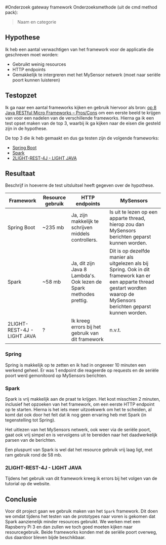 #Onderzoek gateway framework
Onderzoeksmethode (uit de cmd method pack):
> Naam en categorie

## Hypothese  

Ik heb een aantal verwachtigen van het framework voor de applicatie die geschreven moet worden:

- Gebruikt weinig resources
- HTTP endpoints
- Gemakkelijk te intergreren met het MySensor netwerk (moet naar seriële poort kunnen luisteren)

## Testopzet
Ik ga naar een aantal frameworks kijken en gebruik hiervoor als bron: [op 8 Java RESTful Micro Frameworks – Pros/Cons](https://www.gajotres.net/best-available-java-restful-micro-frameworks/) om een eerste beeld te krijgen van voor een nadelen van de verschillende frameworks. Hierna ga ik een test opset maken van de top 3, waarbij ik ga kijken naar de eisen die gesteld zijn in de hypothese.

De top 3 die ik heb gemaakt en dus ga testen zijn de volgende frameworks:

- [Spring Boot](https://projects.spring.io/spring-boot/)
- [Spark](http://sparkjava.com/)
- [2LIGHT-REST-4J - LIGHT JAVA](https://networknt.github.io/light-rest-4j/)
 
## Resultaat
Beschrijf in hoeverre de test uitsluitsel heeft gegeven 
over de hypothese.


| Framework | Resource gebruik | HTTP endpoints | MySensors |
|-----------------------------|------------------|--------------------------------------------------------------------|------------------------------------------------------------------------------------------------------------------------------------------------------------------------------|
| Spring Boot | ~235 mb | Ja, zijn makkelijk te schrijven middels controllers. | Is uit te lezen op een apparte thread, hierop zou dan MySensors berichten geparst kunnen worden. |
| Spark | ~58 mb | Ja, dit zijn Java 8 Lambda's. Ook lezen de Spark methodes prettig. | Dit is op dezelfde manier als uitgelezen als bij Spring. Ook in dit framework kan er een apparte thread gestart wordten waarop de MySensors berichten geparst kunnen worden. |
| 2LIGHT-REST-4J - LIGHT JAVA | ? | Ik kreeg errors bij het gebruik van dit framework | n.v.t. |

### Spring
Spring is makkelijk op te zetten en ik had in ongeveer 10 minuten een werkend geheel. Er was 1 endpoint die reageerde op requests en de seriële poort werd gemonitoord op MySensors berichten.

### Spark
Spark is vrij makkelijk aan de praat te krijgen. Het kost misschien 2 minuten, inclusief het opzoeken van het framework, om een eerste HTTP endpoint op te starten. Hierna is het iets meer uitzoekwerk om het te scheiden, al komt dat ook door het feit dat ik nog geen ervaring heb met Spark (in tegenstelling tot Spring).

Het uitlezen van het MySensors netwerk, ook weer via de seriële poort, gaat ook vrij simpel en is vervolgens uit te bereiden naar het daadwerkelijk parsen van de berichten.

Een pluspunt van Spark is wel dat het resource gebruik vrij laag ligt, met ram gebruik rond de 58 mb.

### 2LIGHT-REST-4J - LIGHT JAVA
Tijdens het gebruik van dit framework kreeg ik errors bij het volgen van de tutorial op de website.

## Conclusie
Voor dit project gaan we gebruik maken van het `Spark` framework. Dit doen we omdat tijdens het testen van de prototypes naar voren is gekomen dat Spark aanzienelijk minder resources gebruikt. We werken met een Rapsberry Pi 3 en dan zullen we toch goed moeten kijken naar resourcegebruik. Beide frameworks konden met de seriële poort overweg, dus daardoor bleven bijde beschikbaar.